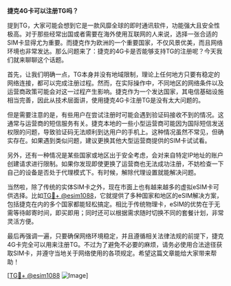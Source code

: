 **捷克4G卡可以注册TG吗？**

提到TG，大家可能会想到它是一款风靡全球的即时通讯软件，功能强大且安全性极高。对于那些经常出国或者需要在海外使用互联网的人来说，选择一张合适的SIM卡显得尤为重要。而捷克作为欧洲的一个重要国家，不仅风景优美，而且网络环境也非常发达。那么问题来了：捷克的4G卡是否能够支持TG的注册呢？今天我们就来聊聊这个话题。

首先，让我们明确一点，TG本身并没有地域限制，理论上任何地方只要有稳定的网络连接，都可以完成注册过程。然而，在实际操作中，不同地区的网络条件以及运营商政策可能会对这一过程产生影响。捷克作为一个发达国家，其电信基础设施相当完善，因此从技术层面讲，使用捷克4G卡注册TG是没有太大问题的。

但是需要注意的是，有些用户在尝试注册时可能会遇到验证码接收不到的情况。这通常与运营商的短信服务有关。捷克本地的一些小型运营商可能因为国际短信发送权限的问题，导致验证码无法顺利到达用户的手机上。这种情况虽然不常见，但确实存在。如果遇到类似问题，建议更换其他大型运营商提供的SIM卡试试看。

另外，还有一种情况是某些国家或地区出于安全考虑，会对来自特定IP地址的账户创建请求进行限制。如果你发现即使更换了运营商也无法成功注册，不妨检查一下自己的设备是否处于代理模式下。有时候，解除代理设置就能解决问题。

当然啦，除了传统的实体SIM卡之外，现在市面上也有越来越多的虚拟eSIM卡可供选择。比如[TG💪+ @esim1088](https://t.me/s/esim1088)，它就提供了多种国家和地区的eSIM解决方案，包括捷克在内的多个国家都能轻松搞定。相比于传统物理卡，eSIM的优势在于无需等待邮寄时间，即买即用；同时还可以根据需求随时切换不同的套餐计划，非常灵活方便。

最后再强调一遍，只要确保网络环境稳定，并且遵循相关法律法规的前提下，捷克4G卡完全可以用来注册TG。不过为了避免不必要的麻烦，请务必使用合法途径获取SIM卡，并遵守当地关于网络使用的各项规定。希望这篇文章能给大家带来帮助！

[[TG💪+ @esim1088](https://t.me/s/esim1088) ![Image](https://i.postimg.cc/4NQfJmqS/Snipaste-2025-05-13-00-14-12.png)]